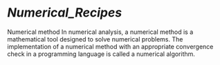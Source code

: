 # _Numerical_Recipes_

Numerical method
In numerical analysis, a numerical method is a mathematical tool 
designed to solve numerical problems. The implementation of
a numerical method with an appropriate convergence check 
in a programming language is called a numerical algorithm.
